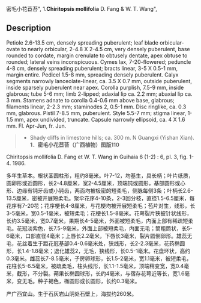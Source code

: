 密毛小花苣苔",
1.**Chiritopsis mollifolia** D. Fang & W. T. Wang",

## Description
Petiole 2.6-13.5 cm, densely spreading puberulent; leaf blade orbicular-ovate to nearly orbicular, 2-4.8 X 2-4.5 cm, very densely puberulent, base rounded to cordate, margin crenulate to obtusely dentate, apex obtuse to rounded; lateral veins inconspicuous. Cymes lax, 7-20-flowered; peduncle 4-8 cm, densely spreading puberulent; bracts linear, 3-5 X 0.5-1 mm, margin entire. Pedicel 1.5-8 mm, spreading densely puberulent. Calyx segments narrowly lanceolate-linear, ca. 3.5 X 0.7 mm, outside puberulent, inside sparsely puberulent near apex. Corolla purplish, 7.5-9 mm, inside glabrous; tube 5-6 mm; limb 2-lipped; adaxial lip ca. 2.2 mm; abaxial lip ca. 3 mm. Stamens adnate to corolla 0.4-0.6 mm above base, glabrous; filaments linear, 2-2.3 mm; staminodes 2, 0.5-1 mm. Disc ringlike, ca. 0.3 mm, glabrous. Pistil 7-8.5 mm, puberulent. Style 5.5-7 mm; stigma linear, 1-1.5 mm, apex undivided, truncate. Capsule narrowly ellipsoid, ca. 4 X 1.6 mm. Fl. Apr-Jun, fr. Jun.

> * Shady cliffs in limestone hills; ca. 300 m. N Guangxi (Yishan Xian).
**1．密毛小花苣苔（广西植物）图版110**

Chiritopsis mollifolia D. Fang et W. T. Wang in Guihaia 6 (1-2) : 6, pl. 3, fig. 1-4. 1986.

多年生草本。根状茎圆柱形，粗约8毫米。叶7-12，均基生，具长柄；叶片纸质，圆卵形或近圆形，长2-4.8厘米，宽2-4.5厘米，顶端钝或圆形，基部圆形或心形、边缘有钝牙齿或小钝齿，两面均被极密的短柔毛，侧脉每侧3条；叶柄长2.6-13.5厘米，密被开展短柔毛。聚伞花序4-10条，2-3回分枝，直径1.5-6.5厘米，每花序有7-20花；花序梗长4-8厘米，与花梗均被开展短柔毛；苞片对生，线形，长3-5毫米，宽0.5-1毫米，被短柔毛；花梗长1.5-8毫米。花萼裂片狭披针状线形，长约3.5毫米，宽0.7毫米，果期长4-5毫米，外面被短柔毛，内面上部有稀疏短柔毛。花冠淡紫色，长7.5-9毫米，外面上部被短柔毛，内面无毛；筒粗筒状，长5-6毫米，口部直径4毫米；上唇长2.2毫米，下唇长3毫米，裂片圆倒卵形。雄蕊无毛，花丝着生于距花冠基部0.4-0.6毫米处，狭线形，长2-2.3毫米，花药椭圆形，长1.4-1.8毫米；退化雄蕊2，无毛，狭线形，长0.5-1毫米。花盘环状，高约0.3毫米。雌蕊长7-8.5毫米，子房卵球形，长1.5-2毫米，宽1.1毫米，被短柔毛，花柱长5-6.5毫米，被疏柔毛，柱头线形，长1.1-1.5毫米，顶端稍变宽，宽0.4毫米，截形，不分裂。蒴果长椭圆球形，长约4毫米，与宿存花萼近等长，宽1.6毫米，变无毛。种子褐色，椭圆形或长圆形，长约0.3毫米。

产广西宜山。生于石灰岩山阴处石壁上，海拔约260米。

